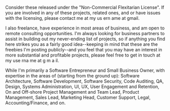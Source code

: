 Consider these released under the "Non-Commercial Flexitarian License". If you are involved in any of these projects, related ones, and or have issues with the licensing, please contact me at my us ern ame at gmail.

I also freelance, have experience in most areas of business, and am open to remote consulting opportunities. I'm always looking for business partners to assist in building out my never-ending list of projects, so if anything you find here strikes you as a fairly good idea--keeping in mind that these are the freebies I'm posting publicly--and you feel that you may have an interest in more substantial and profitable projects, please feel free to get in touch at my use rna me at g m a il.

While I'm primarily a Software Entrepreneur and Small Business Owner, with expertise in the areas of (starting from the ground up): Software Architecture, Software Development, Software Security, Code Auditing, QA, Design, Systems Administration, UI, UX, User Engagement and Retention, On and Off-shore Project Management and Team Lead, Product Management, Sales Lead, Marketing Head, Customer Support, Legal, Accounting/Finance, and on.
